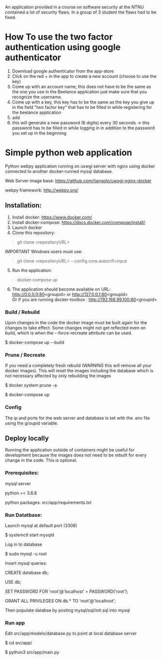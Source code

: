 An application provided in a course on software security at the NTNU contained a lot of security flaws. In a group of 3 student the flaws had to be fixed.

# How To use the two factor authentication using google authenticator
1. Download google authenticator from the app-store
2. Click on the red + in the app to create a new account (choose to use the key)
3. Come up with an account name, this does not have to be the same as the one you use in the Beelance application just make sure that you recognize the username.
4. Come up with a key, this key has to be the same as the key you give up in the field "two factor key" that has to be filled in while registering for the beelance application
5. add
6. this will generate a new password (6 digits) every 30 seconds -> this password has to be filled in while logging in in addition to the password you set up in the beginning

# Simple python web application

Python webpy application running on uswgi server with nginx using docker connected to another docker-runned mysql database.

Web Server image base: https://github.com/tiangolo/uwsgi-nginx-docker

webpy framework: http://webpy.org/


## Installation:

1. Install docker: https://www.docker.com/
2. Install docker-compose: https://docs.docker.com/compose/install/
3. Launch docker
4. Clone this repository:
> git clone \<repositoryURL\>

IMPORTANT Windows users must use:
> git clone \<repositoryURL\> --config core.autocrlf=input
5. Run the application:
> docker-compose up

6. The application should become available on URL:
http://0.0.0.0:80<groupid\> or http://127.0.0.1:80<groupid\> <br>
Or if you are running docker-toolbox :
http://192.168.99.100:80<groupid\>

### Build / Rebuild

Upon changes in the code the docker image must be built again for the changes to take effect. Some changes might not get reflected even on build, which is when the --force-recreate attribute can be used.

$ docker-compose up --build 

### Prune / Recreate
If you need a completely fresh rebuild (WARNING this will remove all your docker images). This will reset the images including the database which is not necessary affected by only rebuilding the images

$ docker system prune -a

$ docker-compose up

### Config

The ip and ports for the web server and database is set with the .env file using the groupid variable.

## Deploy locally

Running the application outside of containers might be useful for development because the images does not need to be rebuilt for every change in the code. This is optional.

### Prerequisites:

mysql server

python =< 3.6.8

python packages: src/app/requirements.txt

### Run Datatbase:

Launch mysql at default port (3306)

$ systemctl start mysqld

Log in to database

$ sudo mysql -u root

Insert mysql queries:

CREATE database db;

USE db;

SET PASSWORD FOR 'root'@'localhost' = PASSWORD('root');

GRANT ALL PRIVILEGES ON db.* TO 'root'@'localhost';

Then populate databse by posting mysql/sql/init.sql into mysql

### Run app

Edit src/app/models/database.py to point at local database server

$ cd src/app/

$ python3 src/app/main.py

